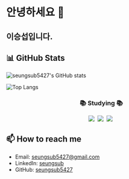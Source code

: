 # 안녕하세요 👋
## 이승섭입니다.

## 📊 GitHub Stats

![seungsub5427's GitHub stats](https://github-readme-stats.vercel.app/api?username=seungsub5427&show_icons=true&theme=radical)

![Top Langs](https://github-readme-stats.vercel.app/api/top-langs/?username=seungsub5427&layout=compact&theme=radical)

<h3 align="center">📚 Studying 📚</h3>
<div align="center">
  <img src="https://img.shields.io/badge/Js-F7DF1E?style=for-the-badge&logo=javascript&logoColor=black" />&nbsp
  <img src="https://img.shields.io/badge/Python-3776AB?style=for-the-badge&logo=python&logoColor=black" />&nbsp
  <img src="https://img.shields.io/badge/C++-00599C?style=for-the-badge&logo=cplusplus&logoColor=black" />&nbsp
</div>

## 📫 How to reach me

- Email: [seungsub5427@gmail.com](seungsub5427@gmail.com)
- LinkedIn: [seungsub]([https://linkedin.com/in/yourprofile](https://www.linkedin.com/in/%EC%8A%B9%EC%84%AD-%EC%9D%B4-845846326/))
- GitHub: [seungsub5427](https://github.com/seungsub5427)
